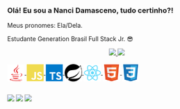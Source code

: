 ### Olá! Eu sou a Nanci Damasceno, tudo certinho?!
Meus pronomes: Ela/Dela.

Estudante Generation Brasil Full Stack Jr. 😎

<div align="center">
  <a href="https://github.com/nancidama">
  <img height="180em" src="https://github-readme-stats.vercel.app/api?username=nancidama&show_icons=true&theme=dark&include_all_commits=true&count_private=true"/>
  <img height="180em" src="https://github-readme-stats.vercel.app/api/top-langs/?username=nancidama&layout=compact&langs_count=7&theme=dark"/>
</div>
<div style="display: inline_block"><br>
  <img align="center" alt="Nanci-Jv" height="40" width="40" src="https://raw.githubusercontent.com/devicons/devicon/master/icons/java/java-plain.svg">
  <img align="center" alt="Nanci-Js" height="40" width="40" src="https://raw.githubusercontent.com/devicons/devicon/master/icons/javascript/javascript-plain.svg">
  <img align="center" alt="Nanci-Ts" height="40" width="40" src="https://raw.githubusercontent.com/devicons/devicon/master/icons/typescript/typescript-plain.svg">
  <img align="center" alt="Nanci-Spring" height="40" width="40" src="https://raw.githubusercontent.com/devicons/devicon/master/icons/spring/spring-plain.svg">
  <img align="center" alt="Nanci-React" height="40" width="40" src="https://raw.githubusercontent.com/devicons/devicon/master/icons/react/react-original.svg">
  <img align="center" alt="Nanci-HTML" height="40" width="40" src="https://raw.githubusercontent.com/devicons/devicon/master/icons/html5/html5-original.svg">
  <img align="center" alt="Nanci-CSS" height="40" width="40" src="https://raw.githubusercontent.com/devicons/devicon/master/icons/css3/css3-original.svg">
</div>
  
  ##
 
<div> 
 
  <a href="https://www.instagram.com/nanci.damasceno/" target="_blank"><img src="https://img.shields.io/badge/-Instagram-%23E4405F?style=for-the-badge&logo=instagram&logoColor=white" target="_blank"></a>
  <a href = "mailto:nancidacosta14@gmail.com"><img src="https://img.shields.io/badge/-Gmail-%23333?style=for-the-badge&logo=gmail&logoColor=white" target="_blank"></a>
  <a href="https://www.linkedin.com/in/nanci-damasceno-5414811b5/" target="_blank"><img src="https://img.shields.io/badge/-LinkedIn-%230077B5?style=for-the-badge&logo=linkedin&logoColor=white" target="_blank"></a> 
  
</div>

